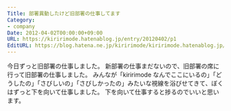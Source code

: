 ```yaml
---
Title: 部署異動したけど旧部署の仕事してます
Category:
- company
Date: 2012-04-02T00:00:00+09:00
URL: https://kiririmode.hatenablog.jp/entry/20120402/p1
EditURL: https://blog.hatena.ne.jp/kiririmode/kiririmode.hatenablog.jp/atom/entry/8454420450078210342
---
```



今日ずっと旧部署の仕事しました。
新部署の仕事まだないので、旧部署の席に行って旧部署の仕事しました。
みんなが「kiririmode なんでここにいるの」「どうしたの」「さびしいの」「さびしかったの」みたいな視線を浴びせてきて、ぼくはずっと下を向いて仕事しました。
下を向いて仕事すると捗るのでいいと思います。
